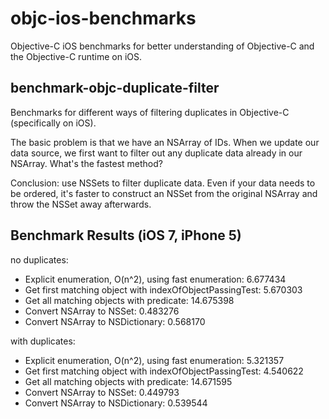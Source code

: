 objc-ios-benchmarks
===================

Objective-C iOS benchmarks for better understanding of Objective-C and the Objective-C runtime on iOS.

benchmark-objc-duplicate-filter
-------------------------------

Benchmarks for different ways of filtering duplicates in Objective-C (specifically on iOS).

The basic problem is that we have an NSArray of IDs. When we update our data source, we first want to
filter out any duplicate data already in our NSArray. What's the fastest method?

Conclusion: use NSSets to filter duplicate data. Even if your data needs to be ordered, it's faster
 to construct an NSSet from the original NSArray and throw the NSSet away afterwards.

Benchmark Results (iOS 7, iPhone 5)
-----------------------------------
no duplicates:
* Explicit enumeration, O(n^2), using fast enumeration: 6.677434
* Get first matching object with indexOfObjectPassingTest: 5.670303
* Get all matching objects with predicate: 14.675398
* Convert NSArray to NSSet: 0.483276
* Convert NSArray to NSDictionary: 0.568170

with duplicates:
* Explicit enumeration, O(n^2), using fast enumeration: 5.321357
* Get first matching object with indexOfObjectPassingTest: 4.540622
* Get all matching objects with predicate: 14.671595
* Convert NSArray to NSSet: 0.449793
* Convert NSArray to NSDictionary: 0.539544
